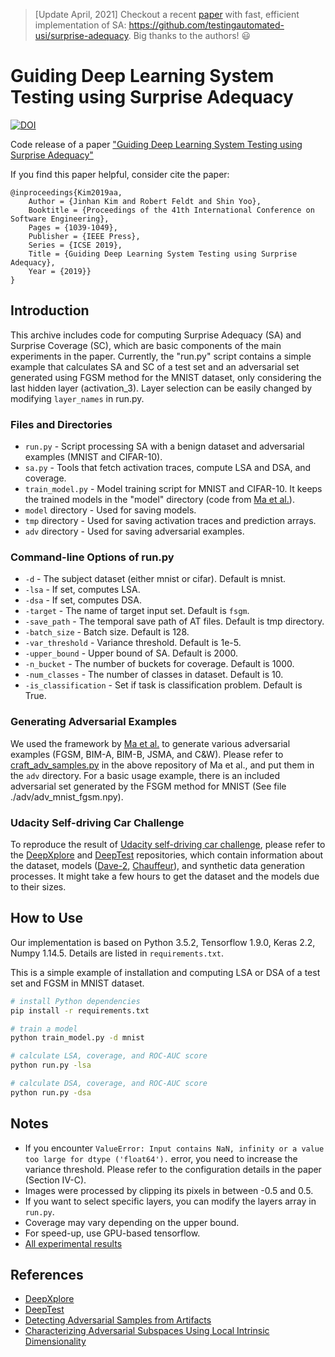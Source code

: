 > [Update April, 2021] Checkout a recent [paper](https://arxiv.org/abs/2103.05939) with fast, efficient implementation of SA: https://github.com/testingautomated-usi/surprise-adequacy. Big thanks to the authors! :smiley:
# Guiding Deep Learning System Testing using Surprise Adequacy
[![DOI](https://zenodo.org/badge/159278402.svg)](https://zenodo.org/badge/latestdoi/159278402)

Code release of a paper ["Guiding Deep Learning System Testing using Surprise Adequacy"](https://arxiv.org/abs/1808.08444)

If you find this paper helpful, consider cite the paper:

```
@inproceedings{Kim2019aa,
	Author = {Jinhan Kim and Robert Feldt and Shin Yoo},
	Booktitle = {Proceedings of the 41th International Conference on Software Engineering},	
	Pages = {1039-1049},
	Publisher = {IEEE Press},
	Series = {ICSE 2019},
	Title = {Guiding Deep Learning System Testing using Surprise Adequacy},
	Year = {2019}}
}
```

## Introduction

This archive includes code for computing Surprise Adequacy (SA) and Surprise Coverage (SC), which are basic components of the main experiments in the paper. Currently, the "run.py" script contains a simple example that calculates SA and SC of a test set and an adversarial set generated using FGSM method for the MNIST dataset, only considering the last hidden layer (activation_3). Layer selection can be easily changed by modifying `layer_names` in run.py.


### Files and Directories

- `run.py` - Script processing SA with a benign dataset and adversarial examples (MNIST and CIFAR-10).
- `sa.py` - Tools that fetch activation traces, compute LSA and DSA, and coverage.
- `train_model.py` - Model training script for MNIST and CIFAR-10. It keeps the trained models in the "model" directory (code from [Ma et al.](https://github.com/xingjunm/lid_adversarial_subspace_detection)).
- `model` directory - Used for saving models.
- `tmp` directory - Used for saving activation traces and prediction arrays.
- `adv` directory - Used for saving adversarial examples.

### Command-line Options of run.py

- `-d` - The subject dataset (either mnist or cifar). Default is mnist.
- `-lsa` - If set, computes LSA.
- `-dsa` - If set, computes DSA.
- `-target` - The name of target input set. Default is `fsgm`.
- `-save_path` - The temporal save path of AT files. Default is tmp directory.
- `-batch_size` - Batch size. Default is 128.
- `-var_threshold` - Variance threshold. Default is 1e-5.
- `-upper_bound` - Upper bound of SA. Default is 2000.
- `-n_bucket` - The number of buckets for coverage. Default is 1000.
- `-num_classes` - The number of classes in dataset. Default is 10.
- `-is_classification` - Set if task is classification problem. Default is True.

### Generating Adversarial Examples

We used the framework by [Ma et al.](https://github.com/xingjunm/lid_adversarial_subspace_detection) to generate various adversarial examples (FGSM, BIM-A, BIM-B, JSMA, and C&W). Please refer to [craft_adv_samples.py](https://github.com/xingjunm/lid_adversarial_subspace_detection/blob/master/craft_adv_examples.py) in the above repository of Ma et al., and put them in the `adv` directory. For a basic usage example, there is an included adversarial set generated by the FSGM method for MNIST (See file ./adv/adv_mnist_fgsm.npy).

### Udacity Self-driving Car Challenge

To reproduce the result of [Udacity self-driving car challenge](https://github.com/udacity/self-driving-car/tree/master/challenges/challenge-2), please refer to the [DeepXplore](https://github.com/peikexin9/deepxplore) and [DeepTest](https://github.com/ARiSE-Lab/deepTest) repositories, which contain information about the dataset, models ([Dave-2](https://github.com/peikexin9/deepxplore/tree/master/Driving), [Chauffeur](https://github.com/udacity/self-driving-car/tree/master/steering-models/community-models/chauffeur)), and synthetic data generation processes. It might take a few hours to get the dataset and the models due to their sizes.

## How to Use

Our implementation is based on Python 3.5.2, Tensorflow 1.9.0, Keras 2.2, Numpy 1.14.5. Details are listed in `requirements.txt`.

This is a simple example of installation and computing LSA or DSA of a test set and FGSM in MNIST dataset.

```bash
# install Python dependencies
pip install -r requirements.txt

# train a model
python train_model.py -d mnist

# calculate LSA, coverage, and ROC-AUC score
python run.py -lsa

# calculate DSA, coverage, and ROC-AUC score
python run.py -dsa
```

## Notes

- If you encounter `ValueError: Input contains NaN, infinity or a value too large for dtype ('float64').` error, you need to increase the variance threshold. Please refer to the configuration details in the paper (Section IV-C).
- Images were processed by clipping its pixels in between -0.5 and 0.5.
- If you want to select specific layers, you can modify the layers array in `run.py`.
- Coverage may vary depending on the upper bound.
- For speed-up, use GPU-based tensorflow.
- [All experimental results](https://coinse.github.io/sadl/)
  
## References

- [DeepXplore](https://github.com/peikexin9/deepxplore)
- [DeepTest](https://github.com/ARiSE-Lab/deepTest)
- [Detecting Adversarial Samples from Artifacts](https://github.com/rfeinman/detecting-adversarial-samples)
- [Characterizing Adversarial Subspaces Using Local Intrinsic Dimensionality](https://github.com/xingjunm/lid_adversarial_subspace_detection)
